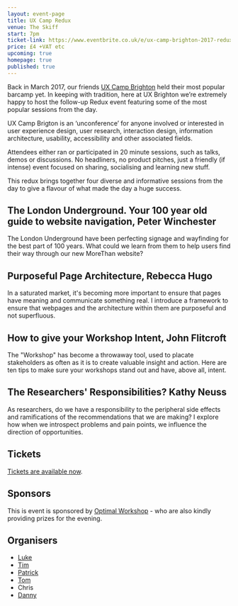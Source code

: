 ```yaml
---
layout: event-page
title: UX Camp Redux
venue: The Skiff
start: 7pm
ticket-link: https://www.eventbrite.co.uk/e/ux-camp-brighton-2017-redux-tickets-33938435775
price: £4 +VAT etc
upcoming: true
homepage: true
published: true
---
```


Back in March 2017, our friends [UX Camp Brighton](https://www.uxcampbrighton.org/) held their most popular barcamp yet. In keeping with tradition, here at UX Brighton we’re extremely happy to host the follow-up Redux event featuring some of the most popular sessions from the day.

UX Camp Brigton is an ‘unconference’ for anyone involved or interested in user experience design, user research, interaction design, information architecture, usability, accessibility and other associated fields.

Attendees either ran or participated in 20 minute sessions, such as talks, demos or discussions. No headliners, no product pitches, just a friendly (if intense) event focused on sharing, socialising and learning new stuff.

This redux brings together four diverse and informative sessions from the day to give a flavour of what made the day a huge success.

## The London Underground. Your 100 year old guide to website navigation, Peter Winchester

The London Underground have been perfecting signage and wayfinding for the best part of 100 years. What could we learn from them to help users find their way through our new MoreThan website?

## Purposeful Page Architecture, Rebecca Hugo

In a saturated market, it's becoming more important to ensure that pages have meaning and communicate something real. I introduce a framework to ensure that webpages and the architecture within them are purposeful and not superfluous.

## How to give your Workshop Intent, John Flitcroft

The "Workshop" has become a throwaway tool, used to placate stakeholders as often as it is to create valuable insight and action. Here are ten tips to make sure your workshops stand out and have, above all, intent.

## The Researchers' Responsibilities? Kathy Neuss

As researchers, do we have a responsibility to the peripheral side effects and ramifications of the recommendations that we are making? I explore how when we introspect problems and pain points, we influence the direction of opportunities.


## Tickets

<a href="https://www.eventbrite.co.uk/e/ux-camp-brighton-2017-redux-tickets-33938435775">Tickets are available now</a>.

## Sponsors

This is event is sponsored by <a href="https://www.optimalworkshop.com/">Optimal Workshop</a> - who are also kindly providing prizes for the evening.

## Organisers

- <a href="http://uxbrighton.org.uk/about/#luke">Luke</a>
- <a href="http://uxbrighton.org.uk/about/#tim">Tim</a>
- <a href="http://uxbrighton.org.uk/about/#patrick">Patrick</a>
- <a href="http://uxbrighton.org.uk/about/#tom">Tom</a>
- Chris
- <a href="http://uxbrighton.org.uk/about/#danny">Danny</a>
